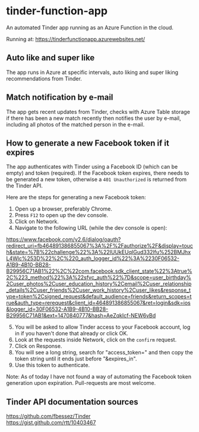 # tinder-function-app
An automated Tinder app running as an Azure Function in the cloud.

Running at: https://tinderfunctionapp.azurewebsites.net/

## Auto like and super like

The app runs in Azure at specific intervals, auto liking and super liking recommendations from Tinder.

## Match notification by e-mail

The app gets recent updates from Tinder, checks with Azure Table storage if there has been a new match recently then notifies the user by e-mail, including all photos of the matched person in the e-mail.

## How to generate a new Facebook token if it expires

The app authenticates with Tinder using a Facebook ID (which can be empty) and token (required). If the Facebook token expires, there needs to be generated a new token, otherwise a <code>401 Unauthorized</code> is returned from the Tinder API.

Here are the steps for generating a new Facebook token:

1. Open up a browser, preferably Chrome.
2. Press <code>F12</code> to open up the dev console.
3. Click on Network.
4. Navigate to the following URL (while the dev console is open):

https://www.facebook.com/v2.6/dialog/oauth?redirect_uri=fb464891386855067%3A%2F%2Fauthorize%2F&display=touch&state=%7B%22challenge%22%3A%22IUUkEUqIGud332lfu%252BMJhxL4Wlc%253D%22%2C%220_auth_logger_id%22%3A%2230F06532-A1B9-4B10-BB28-B29956C71AB1%22%2C%22com.facebook.sdk_client_state%22%3Atrue%2C%223_method%22%3A%22sfvc_auth%22%7D&scope=user_birthday%2Cuser_photos%2Cuser_education_history%2Cemail%2Cuser_relationship_details%2Cuser_friends%2Cuser_work_history%2Cuser_likes&response_type=token%2Csigned_request&default_audience=friends&return_scopes=true&auth_type=rerequest&client_id=464891386855067&ret=login&sdk=ios&logger_id=30F06532-A1B9-4B10-BB28-B29956C71AB1&ext=1470840777&hash=AeZqkIcf-NEW6vBd

5. You will be asked to allow Tinder access to your Facebook account, log in if you haven't done that already or click OK.
6. Look at the requests inside Network, click on the <code>confirm</code> request.
7. Click on Response.
8. You will see a long string, search for "access_token=" and then copy the token string until it ends just before "&expires_in".
9. Use this token to authenticate.

Note: As of today I have not found a way of automating the Facebook token generation upon expiration. Pull-requests are most welcome.

## Tinder API documentation sources

https://github.com/fbessez/Tinder
<br/>
https://gist.github.com/rtt/10403467